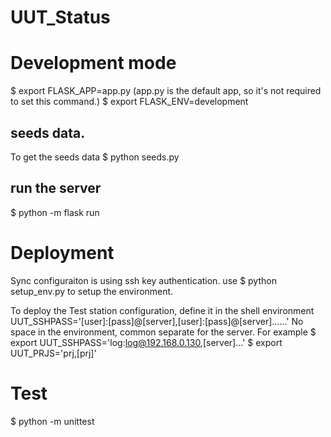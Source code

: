 # UUT_Status

# Development mode
$ export FLASK_APP=app.py (app.py is the default app, so it's not required to set this command.)
$ export FLASK_ENV=development

## seeds data.
To get the seeds data
$ python seeds.py

## run the server
$ python -m flask run

# Deployment
Sync configuraiton is using ssh key authentication. 
use
$ python setup_env.py to setup the environment.


To deploy the Test station configuration, define it in the shell environment
UUT_SSHPASS='[user]:[pass]@[server],[user]:[pass]@[server]......'
No space in the environment, common separate for the server.
For example
$ export UUT_SSHPASS='log:log@192.168.0.130,[server]...'
$ export UUT_PRJS='prj,[prj]'


# Test
$ python -m unittest
